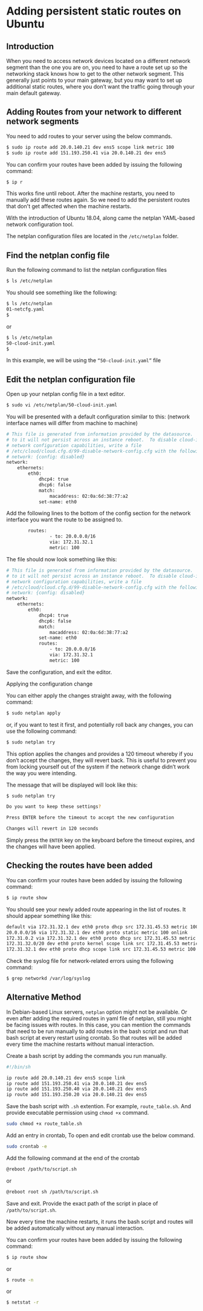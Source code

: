 # Adding persistent static routes on Ubuntu

## Introduction

When you need to access network devices located on a different network segment than the one you are on, you need to have a route set up so the networking stack knows how to get to the other network segment. This generally just points to your main gateway, but you may want to set up additional static routes, where you don’t want the traffic going through your main default gateway.

## Adding Routes from your network to different network segments

You need to add routes to your server using the below commands.

```bash
$ sudo ip route add 20.0.140.21 dev ens5 scope link metric 100
$ sudo ip route add 151.193.250.41 via 20.0.140.21 dev ens5
```

You can confirm your routes have been added by issuing the following command:

```bash
$ ip r
```

This works fine until reboot. After the machine restarts, you need to manually add these routes again. So we need to add the persistent routes that don't get affected when the machine restarts.

With the introduction of Ubuntu 18.04, along came the netplan YAML-based network configuration tool.

The netplan configuration files are located in the `/etc/netplan` folder.

## Find the netplan config file

Run the following command to list the netplan configuration files

```bash
$ ls /etc/netplan
```

You should see something like the following:

```bash
$ ls /etc/netplan
01-netcfg.yaml
$
```

or

```bash
$ ls /etc/netplan
50-cloud-init.yaml
$
```

In this example, we will be using the `“50-cloud-init.yaml”` file

## Edit the netplan configuration file

Open up your netplan config file in a text editor.

```bash
$ sudo vi /etc/netplan/50-cloud-init.yaml
```

You will be presented with a default configuration similar to this:
(network interface names will differ from machine to machine)

```bash
# This file is generated from information provided by the datasource.  Changes
# to it will not persist across an instance reboot.  To disable cloud-init's
# network configuration capabilities, write a file
# /etc/cloud/cloud.cfg.d/99-disable-network-config.cfg with the following:
# network: {config: disabled}
network:
    ethernets:
        eth0:
            dhcp4: true
            dhcp6: false
            match:
                macaddress: 02:0a:6d:38:77:a2
            set-name: eth0
```
Add the following lines to the bottom of the config section for the network interface you want the route to be assigned to.

```bash
        routes:
                - to: 20.0.0.0/16
                via: 172.31.32.1
                metric: 100
```

The file should now look something like this:

```bash
# This file is generated from information provided by the datasource.  Changes
# to it will not persist across an instance reboot.  To disable cloud-init's
# network configuration capabilities, write a file
# /etc/cloud/cloud.cfg.d/99-disable-network-config.cfg with the following:
# network: {config: disabled}
network:
    ethernets:
        eth0:
            dhcp4: true
            dhcp6: false
            match:
                macaddress: 02:0a:6d:38:77:a2
            set-name: eth0
            routes:
                - to: 20.0.0.0/16
                via: 172.31.32.1
                metric: 100
```

Save the configuration, and exit the editor.

Applying the configuration change

You can either apply the changes straight away, with the following command:

```bash
$ sudo netplan apply
```

or, if you want to test it first, and potentially roll back any changes, you can use the following command:

```bash
$ sudo netplan try
```

This option applies the changes and provides a 120 timeout whereby if you don’t accept the changes, they will revert back. This is useful to prevent you from locking yourself out of the system if the network change didn’t work the way you were intending.

The message that will be displayed will look like this:

```bash
$ sudo netplan try

Do you want to keep these settings?

Press ENTER before the timeout to accept the new configuration

Changes will revert in 120 seconds
```

Simply press the `ENTER` key on the keyboard before the timeout expires, and the changes will have been applied.

## Checking the routes have been added

You can confirm your routes have been added by issuing the following command:

```bash
$ ip route show 
```

You should see your newly added route appearing in the list of routes. It should appear something like this:

```bash
default via 172.31.32.1 dev eth0 proto dhcp src 172.31.45.53 metric 100
20.0.0.0/16 via 172.31.32.1 dev eth0 proto static metric 100 onlink
172.31.0.2 via 172.31.32.1 dev eth0 proto dhcp src 172.31.45.53 metric 100
172.31.32.0/20 dev eth0 proto kernel scope link src 172.31.45.53 metric 100
172.31.32.1 dev eth0 proto dhcp scope link src 172.31.45.53 metric 100
```

Check the syslog file for network-related errors using the following command:

```bash
$ grep networkd /var/log/syslog
```

## Alternative Method

In Debian-based Linux servers, `netplan` option might not be available. Or even after adding the required routes in yaml file of netplan, still you might be facing issues with routes. In this case, you can mention the commands that need to be run manually to add routes in the bash script and run that bash script at every restart using crontab. So that routes will be added every time the machine restarts without manual interaction.

Create a bash script by adding the commands you run manually.

```bash
#!/bin/sh

ip route add 20.0.140.21 dev ens5 scope link
ip route add 151.193.250.41 via 20.0.140.21 dev ens5
ip route add 151.193.250.40 via 20.0.140.21 dev ens5
ip route add 151.193.250.20 via 20.0.140.21 dev ens5
```

Save the bash script with `.sh` extention. For example, `route_table.sh`. And provide executable permission using `chmod +x` command.

```bash
sudo chmod +x route_table.sh
```

Add an entry in crontab, To open and edit crontab use the below command.

```bash
sudo crontab -e
```

Add the following command at the end of the crontab

```bash
@reboot /path/to/script.sh
```
or

```bash
@reboot root sh /path/to/script.sh
```

Save and exit. Provide the exact path of the script in place of `/path/to/script.sh`.

Now every time the machine restarts, it runs the bash script and routes will be added automatically without any manual interaction.

You can confirm your routes have been added by issuing the following command:

```bash
$ ip route show 
```
or

```bash
$ route -n
```
or

```bash
$ netstat -r
```
